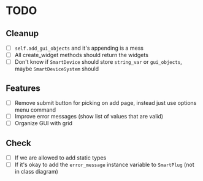 # TODO

## Cleanup

- [ ] `self.add_gui_objects` and it's appending is a mess
- [ ] All create_widget methods should return the widgets
- [ ] Don't know if `SmartDevice` should store `string_var` or `gui_objects`, maybe `SmartDeviceSystem` should

## Features

- [ ] Remove submit button for picking on add page, instead just use options menu command
- [ ] Improve error messages (show list of values that are valid)
- [ ] Organize GUI with grid

## Check

- [ ] If we are allowed to add static types
- [ ] If it's okay to add the `error_message` instance variable to `SmartPlug` (not in class diagram)
